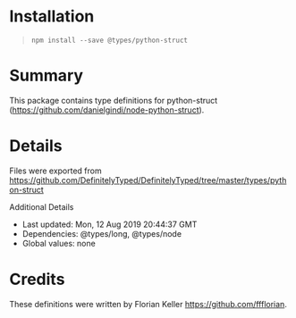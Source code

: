 # Installation
> `npm install --save @types/python-struct`

# Summary
This package contains type definitions for python-struct (https://github.com/danielgindi/node-python-struct).

# Details
Files were exported from https://github.com/DefinitelyTyped/DefinitelyTyped/tree/master/types/python-struct

Additional Details
 * Last updated: Mon, 12 Aug 2019 20:44:37 GMT
 * Dependencies: @types/long, @types/node
 * Global values: none

# Credits
These definitions were written by Florian Keller <https://github.com/ffflorian>.
